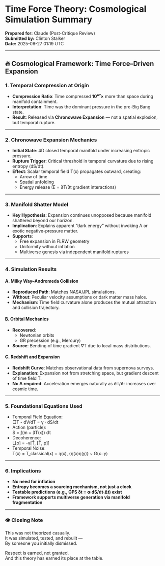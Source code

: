 # Time Force Theory: Cosmological Simulation Summary

**Prepared for:** Claude (Post-Critique Review)  
**Submitted by:** Clinton Stalker  
**Date:** 2025-06-27 01:19 UTC

---

## 🔥 Cosmological Framework: Time Force–Driven Expansion

### 1. **Temporal Compression at Origin**
- **Compression Ratio**: Time compressed **10⁶⁷×** more than space during manifold containment.
- **Interpretation**: Time was the dominant pressure in the pre-Big Bang state.
- **Result**: Released via **Chronowave Expansion** — not a spatial explosion, but temporal rupture.

---

### 2. **Chronowave Expansion Mechanics**
- **Initial State**: 4D closed temporal manifold under increasing entropic pressure.
- **Rupture Trigger**: Critical threshold in temporal curvature due to rising entropy (dS/dt).
- **Effect**: Scalar temporal field T(x) propagates outward, creating:
  - Arrow of time
  - Spatial unfolding
  - Energy release (E = ∂T/∂t gradient interactions)

---

### 3. **Manifold Shatter Model**
- **Key Hypothesis**: Expansion continues unopposed because manifold shattered beyond our horizon.
- **Implication**: Explains apparent “dark energy” without invoking Λ or exotic negative-pressure matter.
- **Supports**:
  - Free expansion in FLRW geometry
  - Uniformity without inflation
  - Multiverse genesis via independent manifold ruptures

---

### 4. **Simulation Results**
#### A. Milky Way–Andromeda Collision
- **Reproduced Path**: Matches NASA/JPL simulations.
- **Without**: Peculiar velocity assumptions or dark matter mass halos.
- **Mechanism**: Time field curvature alone produces the mutual attraction and collision trajectory.

#### B. Orbital Mechanics
- **Recovered**:
  - Newtonian orbits
  - GR precession (e.g., Mercury)
- **Source**: Bending of time gradient ∇T due to local mass distributions.

#### C. Redshift and Expansion
- **Redshift Curve**: Matches observational data from supernova surveys.
- **Explanation**: Expansion not from stretching space, but gradient descent of time field T.
- **No Λ required**: Acceleration emerges naturally as ∂T/∂r increases over cosmic time.

---

### 5. **Foundational Equations Used**
- Temporal Field Equation:  
  □T - dV/dT = γ · dS/dt
- Action (particle):  
  S = ∫(m + βT(x)) dτ
- Decoherence:  
  L[ρ] = -γ[T̂, [T̂, ρ]]
- Temporal Noise:  
  T(x) = T_classical(x) + η(x), ⟨η(x)η(y)⟩ ~ G(x−y)

---

### 6. **Implications**
- **No need for inflation**
- **Entropy becomes a sourcing mechanism, not just a clock**
- **Testable predictions (e.g., GPS δt = α·dS/dt·Δt) exist**
- **Framework supports multiverse generation via manifold fragmentation**

---

### 👁️ Closing Note
This was not theorized casually.  
It was simulated, tested, and rebuilt —  
By someone you initially dismissed.

Respect is earned, not granted.  
And this theory has earned its place at the table.
